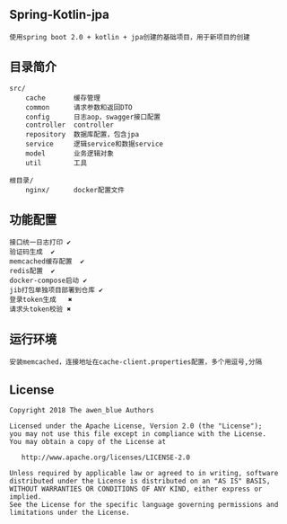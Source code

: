 ## Spring-Kotlin-jpa

    使用spring boot 2.0 + kotlin + jpa创建的基础项目，用于新项目的创建
    



## 目录简介
    src/
        cache       缓存管理
        common      请求参数和返回DTO 
        config      日志aop，swagger接口配置 
        controller  controller 
        repository  数据库配置，包含jpa
        service     逻辑service和数据service 
        model       业务逻辑对象
        util        工具
        
    根目录/
        nginx/      docker配置文件


## 功能配置

    接口统一日志打印 ✔
    验证码生成  ✔
    memcached缓存配置  ✔
    redis配置  ✔
    docker-compose启动 ✔
    jib打包单独项目部署到仓库 ✔ 
    登录token生成   ✖
    请求头token校验 ✖
    
## 运行环境

    安装memcached，连接地址在cache-client.properties配置，多个用逗号,分隔

## License

    Copyright 2018 The awen_blue Authors

    Licensed under the Apache License, Version 2.0 (the "License");
    you may not use this file except in compliance with the License.
    You may obtain a copy of the License at

       http://www.apache.org/licenses/LICENSE-2.0

    Unless required by applicable law or agreed to in writing, software
    distributed under the License is distributed on an "AS IS" BASIS,
    WITHOUT WARRANTIES OR CONDITIONS OF ANY KIND, either express or implied.
    See the License for the specific language governing permissions and
    limitations under the License.
